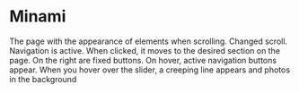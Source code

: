 # Minami

The page with the appearance of elements when scrolling. Changed scroll. Navigation is active. When clicked, it moves to the desired section on the page. On the right are fixed buttons. On hover, active navigation buttons appear.
When you hover over the slider, a creeping line appears and photos in the background
